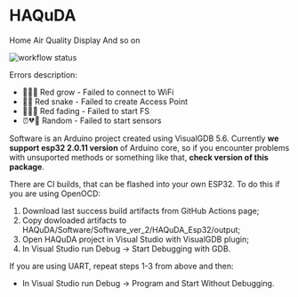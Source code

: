 # HAQuDA
Home Air Quality Display And so on

![workflow status](https://github.com/IlorDash/HAQuDA/actions/workflows/build-haquda.yml/badge.svg)

Errors description:
* :red_circle::arrow_up_small::arrow_double_up: Red grow - Failed to connect to WiFi
* :red_circle::snake: Red snake - Failed to create Access Point
* :red_circle::high_brightness::low_brightness: Red fading - Failed to start FS
* :alarm_clock::broken_heart::snail: Random - Failed to start sensors

Software is an Arduino project created using VisualGDB 5.6. Currently **we support esp32 2.0.11 version** of Arduino core, so if you encounter problems with unsuported methods or something like that, **check version of this package**.

There are CI builds, that can be flashed into your own ESP32.
To do this if you are using OpenOCD:
1. Download last success build artifacts from GitHub Actions page;
2. Copy dowloaded artifacts to HAQuDA/Software/Software_ver_2/HAQuDA_Esp32/output;
3. Open HAQuDA project in Visual Studio with VisualGDB plugin;
4. In Visual Studio run Debug -> Start Debugging with GDB.

If you are using UART, repeat steps 1-3 from above and then:
* In Visual Studio run Debug -> Program and Start Without Debugging.